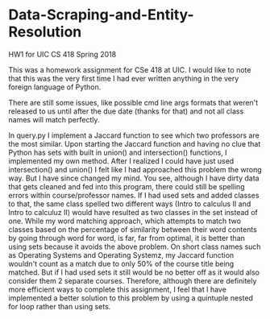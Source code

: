 # Data-Scraping-and-Entity-Resolution
HW1 for UIC CS 418 Spring 2018

This was a homework assignment for CSe 418 at UIC.
I would like to note that this was the very first time I had ever written anything in the very foreign language of Python.

There are still some issues, like possible cmd line args formats that weren't released to us until after the due date (thanks for that)
and not all class names will match perfectly.

In query.py I implement a Jaccard function to see which two professors are the most similar.
Upon starting the Jaccard function and having no clue that Python has sets with built in union() and intersection() functions,
I implemented my own method. After I realized I could have just used intersection() and union() I felt like I had approached this problem the wrong way. But I have since changed my mind.
You see, although I have dirty data that gets cleaned and fed into this program, there could still be spelling errors within course/professor names.
If I had used sets and added classes to that, the same class spelled two different ways (Intro to calculus II and Intro to calculuz II) would have resulted as two classes in the set instead of one. 
While my word matching approach, which attempts to match two classes based on the percentage of similarity between their word contents by going through word for word, is far, far from optimal, it is better than using sets because it avoids the above problem.
On short class names such as Operating Systems and Operating Systemz, my Jaccard function wouldn't count as a match due to only 50% of the course title being matched. But if I had used sets it still would be no better off as it would also consider them 2 separate courses.
Therefore, although there are definitely more efficient ways to complete this assignment, I feel that I have implemented a better solution to this problem by using a quintuple nested for loop rather than using sets.
